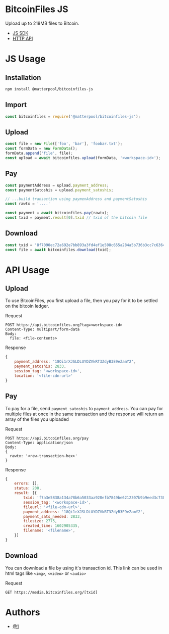 # BitcoinFiles JS

Upload up to 218MB files to Bitcoin.

- [JS SDK](https://github.com/MatterPool/bitcoinfiles-js/blob/main/README.md#js-usage)
- [HTTP API](https://github.com/MatterPool/bitcoinfiles-js/blob/main/README.md#api-usage)

# JS Usage

## Installation

```bash
npm install @matterpool/bitcoinfiles-js
``````

## Import

```javascript
const bitcoinfiles = require('@matterpool/bitcoinfiles-js');
```

## Upload

```javascript
const file = new File(['foo', 'bar'], 'foobar.txt');
const formData = new FormData();
formData.append('file', file);
const upload = await bitcoinfiles.upload(formData, '<workspace-id>');
```

## Pay

```javascript
const paymentAddress = upload.payment_address;
const paymentSatoshis = upload.payment_satoshis;

// ...build transaction using paymenAddress and paymentSatoshis
const rawtx = '....'

const payment = await bitcoinfiles.pay(rawtx);
const txid = payment.result[0].txid // txid of the bitcoin file
```

## Download

```javascript
const txid = '8f7090ec72a692e7bb893a3fd4ef1e508c655a284a5b736b3cc7c63649748562'
const file = await bitcoinfiles.download(txid);
```

# API Usage

## Upload

To use BitcoinFiles, you first upload a file, then you pay for it to be settled on the bitcoin ledger.

Request

```
POST https://api.bitcoinfiles.org?tag=<workspace-id>
Content-Type: multipart/form-data
Body:
  file: <file-contents>
```

Response

```javascript
{
    payment_address: '18Qi1rXJSLDLUYDZVkRT3ZdyB3E9eZamY2',
    payment_satoshis: 2833,
    session_tag: '<workspace-id>',
    location: '<file-cdn-url>'
}
```


## Pay

To pay for a file, send `payment_satoshis` to `payment_address`. You can pay for multiple files at once in the same transaction and the response will return an array of the files you uploaded

Request

```
POST https://api.bitcoinfiles.org/pay
Content-Type: application/json
Body:
{
  rawtx: '<raw-transaction-hex>'
}
```

Response

```javascript
{
    errors: [],
    status: 200,
    result: [{
        txid: 'f7a3e5838a134a78b6a5033aa928efb7849be6212307b9b9eed3c738ea470bc2',
        session_tag: '<workspace-id>',
        fileurl: '<file-cdn-url>',
        payment_address: '18Qi1rXJSLDLUYDZVkRT3ZdyB3E9eZamY2',
        payment_sats_needed: 2833,
        filesize: 2775,
        created_time: 1602905335,
        filename: '<filename>',
    }]
}
```

## Download

You can download a file by using it's transaction id. This link can be used in html tags like `<img>`, `<video>` or `<audio>`

Request

```
GET https://media.bitcoinfiles.org/[txid]
```


# Authors

- [@1](https://twetch.app/u/1)
